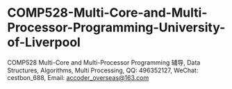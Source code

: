# COMP528-Multi-Core-and-Multi-Processor-Programming-University-of-Liverpool
COMP528 Multi-Core and Multi-Processor Programming 辅导, Data Structures, Algorithms, Multi Processing, QQ: 496352127, WeChat: cestbon_688, Email: accoder_overseas@163.com
